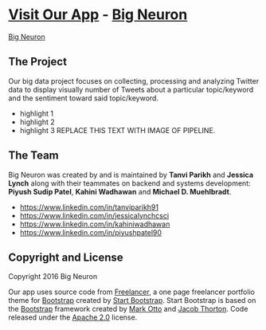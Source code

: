 # [Visit Our App](http://big-neuron.github.io) - [Big Neuron](http://big-neuron.github.io)

[Big Neuron](http://big-neuron.github.io)



## The Project

Our big data project focuses on collecting, processing and analyzing Twitter data to display visually number of Tweets about a particular topic/keyword and the sentiment toward said topic/keyword. 
* highlight 1
* highlight 2
* highlight 3
REPLACE THIS TEXT WITH IMAGE OF PIPELINE.


## The Team

Big Neuron was created by and is maintained by **Tanvi Parikh** and **Jessica Lynch** along with their teammates on backend and systems development: **Piyush Sudip Patel**, **Kahini Wadhawan** and **Michael D. Muehlbradt**.

* https://www.linkedin.com/in/tanviparikh91
* https://www.linkedin.com/in/jessicalynchcsci
* https://www.linkedin.com/in/kahiniwadhawan
* https://www.linkedin.com/in/piyushpatel90



## Copyright and License

Copyright 2016 Big Neuron

Our app uses source code from [Freelancer](http://startbootstrap.com/template-overviews/freelancer/), a one page freelancer portfolio theme for [Bootstrap](http://getbootstrap.com/) created by [Start Bootstrap](http://startbootstrap.com/). Start Bootstrap is based on the [Bootstrap](http://getbootstrap.com/) framework created by [Mark Otto](https://twitter.com/mdo) and [Jacob Thorton](https://twitter.com/fat). Code released under the [Apache 2.0](https://github.com/IronSummitMedia/startbootstrap-freelancer/blob/gh-pages/LICENSE) license.